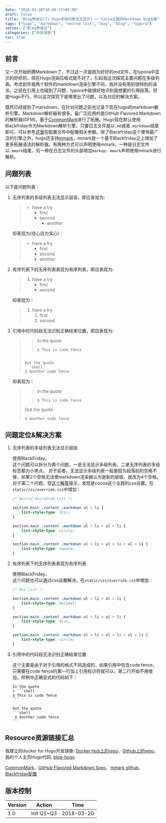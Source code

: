 ```yaml
---
date: "2018-03-20T16:46:17+08:00"
draft: false
title: "Blog养成记(7) Hugo多级列表无法显示? —— Cocoa主题的Markdown bug合集"
tags: ["hugo", "markdown", "nested list", "bug", "blog", "typora"]
series: ["Blog养成记"]
categories: ["杂技浅尝"]
toc: true
---
```


## 前言

又一次开始折腾Markdown了，不过这一次是因为好好的md文件，在typora中显示的好好的，但在Hugo渲染后格式就不对了，引起我这次探究主要问题在多级列表。考虑到毕竟两个软件的markdown渲染引擎不同，我并没有用到很特别的语法。之前在引用上也碰到了问题，typora中能很好地识别我想要的引用段落，但是Hugo不行。所以这次探究下是哪里出了问题，以及对应的解决方案。

既然已经提到了markdown，在针对问题之前也记录下现在hugo的markdown解析引擎。Markdown解析器有很多，最广泛应用的是GitHub Flavored Markdown的解析器(GFM)，基于[CommonMark](http://commonmark.org/)进行了拓展。Hugo现在默认使用Blackfriday作为Markdown解析引擎，只要日志文件是以`.md`或者`.markdown`结尾即可，可以参考[这里](https://gohugo.io/getting-started/configuration/#blackfriday-options)在配置文件中配置相关参数。除了Blackfriday这个使用最广泛的引擎之外，hugo还支持[mmark](https://github.com/miekg/mmark)，mmark是一个基于Blackfriday之上增加了更多拓展语法的解析器。有两种方式可以声明使用mmark，一种是日志文件以`.mmark`结尾，另一种在日志文件的头部增加`markup: mmark`声明使用mmark进行解析。


## 问题列表

以下是问题列表：

1. 无序列表的多级列表无法显示层级，即应表现为:

    > * have a try
    >     * first
    >     * second
    >         * another

    却表现为(空心应为实心)：

    > * have a try
    >     * first
    >     * second
    >     * another


2. 有序列表下的无序列表表现为有序列表，即应表现为:

    > 1. have a try
    >     * first
    >     * second

    却表现为：

    > 1. have a try
    >     1. first
    >     2. second


3. 引用中的代码段无法识别正确结束位置，即应表现为:

    >  > In the quote
    >  > ```shell
    >  > $ This is code fence
    >  > ```
    >  ```
    >  
    >  Out the quote
    >  ​```shell
    >  $ Another code fence
    >  ```

    却表现为：

    >  > In the quote
    >  > ```shell
    >  > $ This is code fence
    >  > ```
    >  
    >  Out the quote
    >  ```shell
    >  $ Another code fence
    >  ```


## 问题定位&解决方案

1. 无序列表的多级列表无法显示层级

    使用BlackFriday。  
    这个问题可以拆分为两个问题，一是无法显示多级列表，二是无序列表的多级标签都为小黑点。
    对于前者，无法显示多级列表一般是因为段落前的空格不够，如果2个空格无法使markdown渲染器认为是新的层级，就改为4个空格。  
    对于第二个问题，受[这个解答](https://discourse.gohugo.io/t/markdown-nested-list-renders-flat-solved/6392)提示，发现是cocoa这个主题的css设置。在`static/css/override.css`中增加：
    ```css
    /* Nested Unordered List */

    section.main .content .markdown ul > li {
        list-style-type: disc;
    }

    section.main .content .markdown ul > li > ul > li {
        list-style-type: circle;
    }

    section.main .content .markdown ul > li > ul > li > ul > li {
        list-style-type: square;
    }
    ```


2. 有序列表下的无序列表表现为有序列表

    使用BlackFriday。  
    这个问题也可以通过css设置解决。在`static/css/override.css`中增加：
    ```css
    /* Mix List */

    section.main .content .markdown ul > li > ol > li {
        list-style-type: decimal;
    }
    
    section.main .content .markdown ol > li > ul > li {
        list-style-type: disc;
    }

    section.main .content .markdown ol > li > ul > li > ul > li {
        list-style-type: circle;
    }
    ```


3. 引用中的代码段无法识别正确结束位置

    这个主要是由于对于引用的格式不同造成的，如果引用中包含code fence，只需要在code fence的第一行加上引用标识符就可以，第二行开始不用增加。样例中正确显式的代码如下：

    ````
    In the quote   
    > ```shell   
    $ This is code fence    
    ​```  
     
    Out the quote    
    ​```shell        
     $ Another code fence
    ​```     

    ````



## Resource资源链接汇总

我建立的docker for Hugo开发镜像:  [Docker Hub上的repo](https://hub.docker.com/r/orianna/hugo-docker-dev/)、[Github上的repo](https://github.com/orianna-zzo/hugo-docker-dev)。  
我的个人主页Hugo代码:  [blog-hugo](https://github.com/orianna-zzo/blog-hugo)  

[CommonMark](http://commonmark.org/)、[GitHub Flavored Markdown Spec](https://github.github.com/gfm/)、[mmark github](https://github.com/miekg/mmark)、[Blackfriday配置](https://gohugo.io/getting-started/configuration/#blackfriday-options)



## 版本控制

| Version | Action | Time       |
| ------- | ------ | ---------- |
| 1.0     | Init  Q1~Q3 | 2018-03-20 |